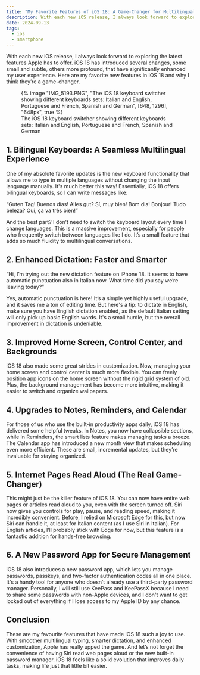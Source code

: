 ```yaml
---
title: "My Favorite Features of iOS 18: A Game-Changer for Multilingual Users and More"
description: With each new iOS release, I always look forward to exploring the latest features Apple has to offer. iOS 18 has introduced several changes, some small and subtle, others more profound, that have significantly enhanced my user experience. Here are my favorite new features in iOS 18 and why I think they’re a game-changer.
date: 2024-09-13
tags:
  - ios
  - smartphone
---
```


With each new iOS release, I always look forward to exploring the latest features Apple has to offer. iOS 18 has introduced several changes, some small and subtle, others more profound, that have significantly enhanced my user experience. Here are my favorite new features in iOS 18 and why I think they’re a game-changer.

<figure>
	{% image "IMG_5193.PNG", "The iOS 18 keyboard switcher showing different keyboards sets: Italian and English, Portuguese and French, Spanish and German", [648, 1296], "648px", true %}
	<figcaption>The iOS 18 keyboard switcher showing different keyboards sets: Italian and English, Portuguese and French, Spanish and German</figcaption>
</figure>

## 1. Bilingual Keyboards: A Seamless Multilingual Experience

One of my absolute favorite updates is the new keyboard functionality that allows me to type in multiple languages without changing the input language manually. It's much better this way! Essentially, iOS 18 offers bilingual keyboards, so I can write messages like:

“Guten Tag! Buenos días! Alles gut? Sí, muy bien! Bom dia! Bonjour! Tudo beleza? Oui, ça va très bien!”

And the best part? I don’t need to switch the keyboard layout every time I change languages. This is a massive improvement, especially for people who frequently switch between languages like I do. It’s a small feature that adds so much fluidity to multilingual conversations.

## 2. Enhanced Dictation: Faster and Smarter

“Hi, I’m trying out the new dictation feature on iPhone 18. It seems to have automatic punctuation also in Italian now. What time did you say we’re leaving today?”

Yes, automatic punctuation is here! It’s a simple yet highly useful upgrade, and it saves me a ton of editing time. But here's a tip: to dictate in English, make sure you have English dictation enabled, as the default Italian setting will only pick up basic English words. It's a small hurdle, but the overall improvement in dictation is undeniable.

## 3. Improved Home Screen, Control Center, and Backgrounds

iOS 18 also made some great strides in customization. Now, managing your home screen and control center is much more flexible. You can freely position app icons on the home screen without the rigid grid system of old. Plus, the background management has become more intuitive, making it easier to switch and organize wallpapers.

## 4. Upgrades to Notes, Reminders, and Calendar

For those of us who use the built-in productivity apps daily, iOS 18 has delivered some helpful tweaks. In Notes, you now have collapsible sections, while in Reminders, the smart lists feature makes managing tasks a breeze. The Calendar app has introduced a new month view that makes scheduling even more efficient. These are small, incremental updates, but they’re invaluable for staying organized.

## 5. Internet Pages Read Aloud (The Real Game-Changer)

This might just be the killer feature of iOS 18. You can now have entire web pages or articles read aloud to you, even with the screen turned off. Siri now gives you controls for play, pause, and reading speed, making it incredibly convenient. Before, I relied on Microsoft Edge for this, but now Siri can handle it, at least for Italian content (as I use Siri in Italian). For English articles, I’ll probably stick with Edge for now, but this feature is a fantastic addition for hands-free browsing.

## 6. A New Password App for Secure Management

iOS 18 also introduces a new password app, which lets you manage passwords, passkeys, and two-factor authentication codes all in one place. It's a handy tool for anyone who doesn’t already use a third-party password manager. Personally, I will still use KeePass and KeePassX because I need to share some passwords with non-Apple devices, and I don't want to get locked out of everything if I lose access to my Apple ID by any chance.

## Conclusion

These are my favourite features that have made iOS 18 such a joy to use. With smoother multilingual typing, smarter dictation, and enhanced customization, Apple has really upped the game. And let’s not forget the convenience of having Siri read web pages aloud or the new built-in password manager. iOS 18 feels like a solid evolution that improves daily tasks, making life just that little bit easier.
